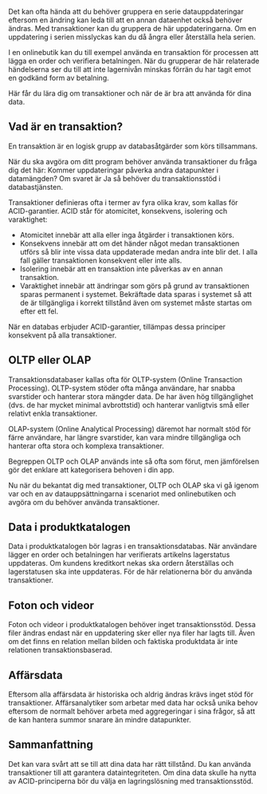 Det kan ofta hända att du behöver gruppera en serie datauppdateringar eftersom en ändring kan leda till att en annan dataenhet också behöver ändras. Med transaktioner kan du gruppera de här uppdateringarna. Om en uppdatering i serien misslyckas kan du då ångra eller återställa hela serien. 

I en onlinebutik kan du till exempel använda en transaktion för processen att lägga en order och verifiera betalningen. När du grupperar de här relaterade händelserna ser du till att inte lagernivån minskas förrän du har tagit emot en godkänd form av betalning.

Här får du lära dig om transaktioner och när de är bra att använda för dina data.

## <a name="what-is-a-transaction"></a>Vad är en transaktion?

En transaktion är en logisk grupp av databasåtgärder som körs tillsammans.

När du ska avgöra om ditt program behöver använda transaktioner du fråga dig det här: Kommer uppdateringar påverka andra datapunkter i datamängden? Om svaret är Ja så behöver du transaktionsstöd i databastjänsten.

Transaktioner definieras ofta i termer av fyra olika krav, som kallas för ACID-garantier. ACID står för atomicitet, konsekvens, isolering och varaktighet:

- Atomicitet innebär att alla eller inga åtgärder i transaktionen körs.
- Konsekvens innebär att om det händer något medan transaktionen utförs så blir inte vissa data uppdaterade medan andra inte blir det. I alla fall gäller transaktionen konsekvent eller inte alls.
- Isolering innebär att en transaktion inte påverkas av en annan transaktion.
- Varaktighet innebär att ändringar som görs på grund av transaktionen sparas permanent i systemet. Bekräftade data sparas i systemet så att de är tillgängliga i korrekt tillstånd även om systemet måste startas om efter ett fel.

När en databas erbjuder ACID-garantier, tillämpas dessa principer konsekvent på alla transaktioner.

## <a name="oltp-vs-olap"></a>OLTP eller OLAP

Transaktionsdatabaser kallas ofta för OLTP-system (Online Transaction Processing). OLTP-system stöder ofta många användare, har snabba svarstider och hanterar stora mängder data. De har även hög tillgänglighet (dvs. de har mycket minimal avbrottstid) och hanterar vanligtvis små eller relativt enkla transaktioner.

OLAP-system (Online Analytical Processing) däremot har normalt stöd för färre användare, har längre svarstider, kan vara mindre tillgängliga och hanterar ofta stora och komplexa transaktioner.

Begreppen OLTP och OLAP används inte så ofta som förut, men jämförelsen gör det enklare att kategorisera behoven i din app. 

Nu när du bekantat dig med transaktioner, OLTP och OLAP ska vi gå igenom var och en av datauppsättningarna i scenariot med onlinebutiken och avgöra om du behöver använda transaktioner.

## <a name="product-catalog-data"></a>Data i produktkatalogen

Data i produktkatalogen bör lagras i en transaktionsdatabas. När användare lägger en order och betalningen har verifierats artikelns lagerstatus uppdateras. Om kundens kreditkort nekas ska ordern återställas och lagerstatusen ska inte uppdateras. För de här relationerna bör du använda transaktioner.

## <a name="photos-and-videos"></a>Foton och videor

Foton och videor i produktkatalogen behöver inget transaktionsstöd. Dessa filer ändras endast när en uppdatering sker eller nya filer har lagts till. Även om det finns en relation mellan bilden och faktiska produktdata är inte relationen transaktionsbaserad.

## <a name="business-data"></a>Affärsdata

Eftersom alla affärsdata är historiska och aldrig ändras krävs inget stöd för transaktioner. Affärsanalytiker som arbetar med data har också unika behov eftersom de normalt behöver arbeta med aggregeringar i sina frågor, så att de kan hantera summor snarare än mindre datapunkter.

## <a name="summary"></a>Sammanfattning

Det kan vara svårt att se till att dina data har rätt tillstånd. Du kan använda transaktioner till att garantera dataintegriteten. Om dina data skulle ha nytta av ACID-principerna bör du välja en lagringslösning med transaktionsstöd.